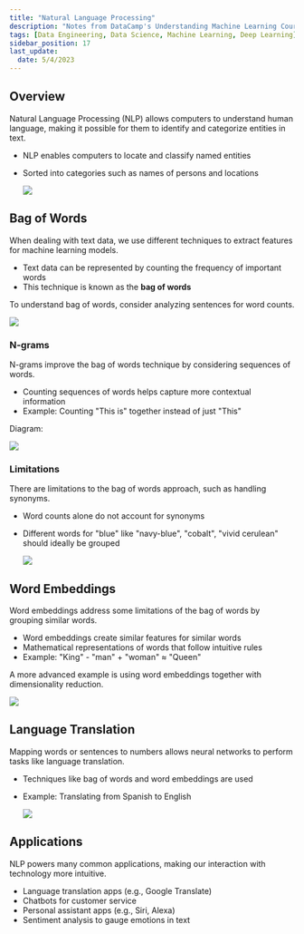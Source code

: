 ```yaml
---
title: "Natural Language Processing"
description: "Notes from DataCamp's Understanding Machine Learning Course"
tags: [Data Engineering, Data Science, Machine Learning, Deep Learning]
sidebar_position: 17
last_update:
  date: 5/4/2023
---
```



## Overview 

Natural Language Processing (NLP) allows computers to understand human language, making it possible for them to identify and categorize entities in text.

- NLP enables computers to locate and classify named entities
- Sorted into categories such as names of persons and locations

    ![](/img/docs/nlp-words.png)

## Bag of Words 

When dealing with text data, we use different techniques to extract features for machine learning models.

- Text data can be represented by counting the frequency of important words
- This technique is known as the **bag of words**

To understand bag of words, consider analyzing sentences for word counts.

![](/img/docs/nlp-bag-of-words.png)

### N-grams

N-grams improve the bag of words technique by considering sequences of words.

- Counting sequences of words helps capture more contextual information
- Example: Counting "This is" together instead of just "This"

Diagram: 

![](/img/docs/nlb-ngramsss.png)

### Limitations

There are limitations to the bag of words approach, such as handling synonyms.

- Word counts alone do not account for synonyms
- Different words for "blue" like "navy-blue", "cobalt", "vivid cerulean" should ideally be grouped

    ![](/img/docs/nlp-shades-of-blue.png)


## Word Embeddings

Word embeddings address some limitations of the bag of words by grouping similar words.

- Word embeddings create similar features for similar words
- Mathematical representations of words that follow intuitive rules
- Example: "King" - "man" + "woman" ≈ "Queen"

A more advanced example is using word embeddings together with dimensionality reduction.

![](/img/docs/nlp-word-embeddings.png)

## Language Translation

Mapping words or sentences to numbers allows neural networks to perform tasks like language translation.

- Techniques like bag of words and word embeddings are used
- Example: Translating from Spanish to English

    ![](/img/docs/nlp-language-translation.png)

## Applications
NLP powers many common applications, making our interaction with technology more intuitive.

- Language translation apps (e.g., Google Translate)
- Chatbots for customer service
- Personal assistant apps (e.g., Siri, Alexa)
- Sentiment analysis to gauge emotions in text
